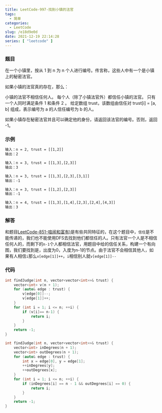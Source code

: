 ```yaml
---
title: LeetCode-997-找到小镇的法官
tags:
  - 简单
categories:
  - LeetCode
slug: /e18d9e0d
date: 2021-12-19 22:14:28
series: [ "leetcode" ] 
---
```


### 题目

在一个小镇里，按从 1 到 n 为 n 个人进行编号。传言称，这些人中有一个是小镇上的秘密法官。

如果小镇的法官真的存在，那么：

小镇的法官不相信任何人。
每个人（除了小镇法官外）都信任小镇的法官。
只有一个人同时满足条件 1 和条件 2 。
给定数组 trust，该数组由信任对 trust[i] = [a, b] 组成，表示编号为 a 的人信任编号为 b 的人。

如果小镇存在秘密法官并且可以确定他的身份，请返回该法官的编号。否则，返回 -1。

<!--more-->

### 示例

```tex
输入：n = 2, trust = [[1,2]]
输出：2
```

```tex
输入：n = 3, trust = [[1,3],[2,3]]
输出：3
```

```tex
输入：n = 3, trust = [[1,3],[2,3],[3,1]]
输出：-1
```

```tex
输入：n = 3, trust = [[1,2],[2,3]]
输出：-1
```

```tex
输入：n = 4, trust = [[1,3],[1,4],[2,3],[2,4],[4,3]]
输出：3
```

### 解答

和题目[LeetCode-851-喧闹和富有)](https://jimyag.cn/posts/3f29dc95/#more)是有些共同特征的，在这个题目中，`信任`是不能传递的，我们也不能使用DFS去找到他们都信任的人。只有法官一个人是不相信任何人的，而剩下的`n-1`个人都相信法官，用题目中给的信任关系，构建一个有向图，我们要找到是，出度为0，入度为n-1的节点。由于法官不会相信其他人，如果有人相信`i`那么`v[edge[1]]++`，`i`相信别人就`v[edge[1]]--`

### 代码

```c++
int findJudge(int n, vector<vector<int>>& trust) {
    vector<int> v(n + 1);
    for (auto& edge : trust) {
        v[edge[0]]--;
        v[edge[1]]++;
    }
    for (int i = 1; i <= n; ++i) {
        if (v[i]== n-1) {
            return i;
        }
    }
    return -1;
}
```

```c++
int findJudge(int n, vector<vector<int>>& trust) {
	vector<int> inDegrees(n + 1);
    vector<int> outDegrees(n + 1);
    for (auto& edge : trust) {
        int x = edge[0], y = edge[1];
        ++inDegrees[y];
        ++outDegrees[x];
    }
    for (int i = 1; i <= n; ++i) {
        if (inDegrees[i] == n - 1 && outDegrees[i] == 0) {
            return i;
        }
    }
    return -1;
}
```

